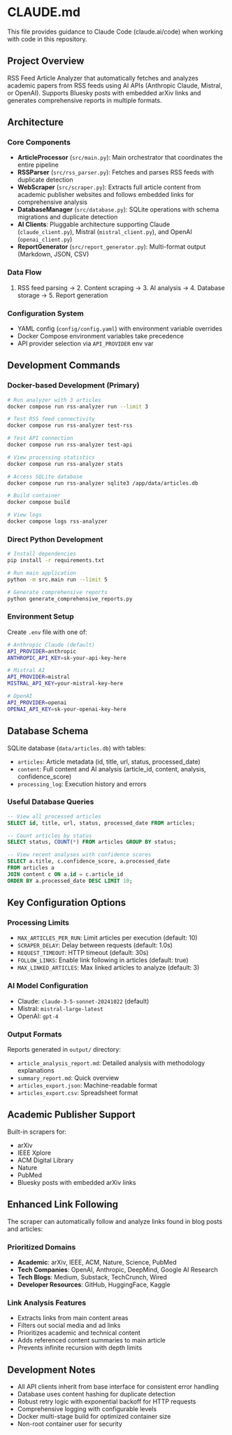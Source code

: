 # CLAUDE.md

This file provides guidance to Claude Code (claude.ai/code) when working with code in this repository.

## Project Overview

RSS Feed Article Analyzer that automatically fetches and analyzes academic papers from RSS feeds using AI APIs (Anthropic Claude, Mistral, or OpenAI). Supports Bluesky posts with embedded arXiv links and generates comprehensive reports in multiple formats.

## Architecture

### Core Components
- **ArticleProcessor** (`src/main.py`): Main orchestrator that coordinates the entire pipeline
- **RSSParser** (`src/rss_parser.py`): Fetches and parses RSS feeds with duplicate detection
- **WebScraper** (`src/scraper.py`): Extracts full article content from academic publisher websites and follows embedded links for comprehensive analysis
- **DatabaseManager** (`src/database.py`): SQLite operations with schema migrations and duplicate detection
- **AI Clients**: Pluggable architecture supporting Claude (`claude_client.py`), Mistral (`mistral_client.py`), and OpenAI (`openai_client.py`)
- **ReportGenerator** (`src/report_generator.py`): Multi-format output (Markdown, JSON, CSV)

### Data Flow
1. RSS feed parsing → 2. Content scraping → 3. AI analysis → 4. Database storage → 5. Report generation

### Configuration System
- YAML config (`config/config.yaml`) with environment variable overrides
- Docker Compose environment variables take precedence
- API provider selection via `API_PROVIDER` env var

## Development Commands

### Docker-based Development (Primary)
```bash
# Run analyzer with 3 articles
docker compose run rss-analyzer run --limit 3

# Test RSS feed connectivity
docker compose run rss-analyzer test-rss

# Test API connection
docker compose run rss-analyzer test-api

# View processing statistics
docker compose run rss-analyzer stats

# Access SQLite database
docker compose run rss-analyzer sqlite3 /app/data/articles.db

# Build container
docker compose build

# View logs
docker compose logs rss-analyzer
```

### Direct Python Development
```bash
# Install dependencies
pip install -r requirements.txt

# Run main application
python -m src.main run --limit 5

# Generate comprehensive reports
python generate_comprehensive_reports.py
```

### Environment Setup
Create `.env` file with one of:
```bash
# Anthropic Claude (default)
API_PROVIDER=anthropic
ANTHROPIC_API_KEY=sk-your-api-key-here

# Mistral AI  
API_PROVIDER=mistral
MISTRAL_API_KEY=your-mistral-key-here

# OpenAI
API_PROVIDER=openai
OPENAI_API_KEY=sk-your-openai-key-here
```

## Database Schema

SQLite database (`data/articles.db`) with tables:
- `articles`: Article metadata (id, title, url, status, processed_date)
- `content`: Full content and AI analysis (article_id, content, analysis, confidence_score)
- `processing_log`: Execution history and errors

### Useful Database Queries
```sql
-- View all processed articles
SELECT id, title, url, status, processed_date FROM articles;

-- Count articles by status  
SELECT status, COUNT(*) FROM articles GROUP BY status;

-- View recent analyses with confidence scores
SELECT a.title, c.confidence_score, a.processed_date 
FROM articles a 
JOIN content c ON a.id = c.article_id 
ORDER BY a.processed_date DESC LIMIT 10;
```

## Key Configuration Options

### Processing Limits
- `MAX_ARTICLES_PER_RUN`: Limit articles per execution (default: 10)
- `SCRAPER_DELAY`: Delay between requests (default: 1.0s)
- `REQUEST_TIMEOUT`: HTTP timeout (default: 30s)
- `FOLLOW_LINKS`: Enable link following in articles (default: true)
- `MAX_LINKED_ARTICLES`: Max linked articles to analyze (default: 3)

### AI Model Configuration
- Claude: `claude-3-5-sonnet-20241022` (default)
- Mistral: `mistral-large-latest`
- OpenAI: `gpt-4`

### Output Formats
Reports generated in `output/` directory:
- `article_analysis_report.md`: Detailed analysis with methodology explanations
- `summary_report.md`: Quick overview
- `articles_export.json`: Machine-readable format  
- `articles_export.csv`: Spreadsheet format

## Academic Publisher Support

Built-in scrapers for:
- arXiv
- IEEE Xplore
- ACM Digital Library
- Nature
- PubMed
- Bluesky posts with embedded arXiv links

## Enhanced Link Following

The scraper can automatically follow and analyze links found in blog posts and articles:

### Prioritized Domains
- **Academic**: arXiv, IEEE, ACM, Nature, Science, PubMed
- **Tech Companies**: OpenAI, Anthropic, DeepMind, Google AI Research
- **Tech Blogs**: Medium, Substack, TechCrunch, Wired
- **Developer Resources**: GitHub, HuggingFace, Kaggle

### Link Analysis Features
- Extracts links from main content areas
- Filters out social media and ad links
- Prioritizes academic and technical content
- Adds referenced content summaries to main article
- Prevents infinite recursion with depth limits

## Development Notes

- All API clients inherit from base interface for consistent error handling
- Database uses content hashing for duplicate detection
- Robust retry logic with exponential backoff for HTTP requests
- Comprehensive logging with configurable levels
- Docker multi-stage build for optimized container size
- Non-root container user for security